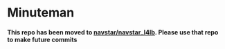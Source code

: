 # Minuteman
#### This repo has been moved to [navstar/navstar_l4lb](https://github.com/dcos/navstar/tree/master/apps/navstar_l4lb). Please use that repo to make future commits
